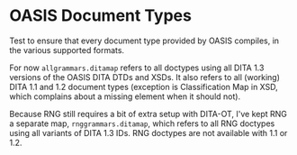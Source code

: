 # OASIS Document Types

Test to ensure that every document type provided by OASIS compiles,
in the various supported formats.

For now `allgrammars.ditamap` refers to all doctypes using all DITA 1.3
versions of the OASIS DITA DTDs and XSDs. It also refers to all (working)
DITA 1.1 and 1.2 document types (exception is Classification Map in XSD,
which complains about a missing element when it should not).

Because RNG still requires a bit of extra setup with DITA-OT, I've kept RNG
a separate map, `rnggrammars.ditamap`, which refers to all RNG doctypes
using all variants of DITA 1.3 IDs. RNG doctypes are not available with 1.1 or 1.2.